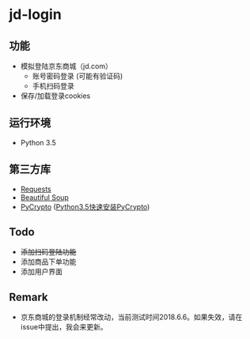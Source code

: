 # jd-login

## 功能

- 模拟登陆京东商城（jd.com）
  - 账号密码登录 (可能有验证码)
  - 手机扫码登录
- 保存/加载登录cookies

## 运行环境

- Python 3.5

## 第三方库

- [Requests](http://docs.python-requests.org/en/master/)
- [Beautiful Soup](https://www.crummy.com/software/BeautifulSoup/bs4/doc/)
- [PyCrypto](https://www.dlitz.net/software/pycrypto/) ([Python3.5快速安装PyCrypto](https://github.com/sfbahr/PyCrypto-Wheels))

## Todo

- ~~添加扫码登陆功能~~
- 添加商品下单功能
- 添加用户界面

## Remark

- 京东商城的登录机制经常改动，当前测试时间2018.6.6。如果失效，请在issue中提出，我会来更新。
